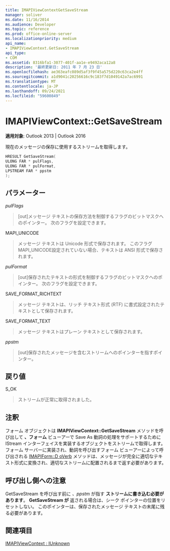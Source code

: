 ```yaml
---
title: IMAPIViewContextGetSaveStream
manager: soliver
ms.date: 11/16/2014
ms.audience: Developer
ms.topic: reference
ms.prod: office-online-server
ms.localizationpriority: medium
api_name:
- IMAPIViewContext.GetSaveStream
api_type:
- COM
ms.assetid: 8316bfa1-3077-401f-aa1e-e9492aca12a8
description: '最終更新日: 2011 年 7 月 23 日'
ms.openlocfilehash: ae363eafc089d5af3f9f45a575d220c63ca2e4ff
ms.sourcegitcommit: a1d9041c20256616c9c183f7d1049142a7ac6991
ms.translationtype: MT
ms.contentlocale: ja-JP
ms.lasthandoff: 09/24/2021
ms.locfileid: "59600849"
---
```

# <a name="imapiviewcontextgetsavestream"></a>IMAPIViewContext::GetSaveStream

  
  
**適用対象**: Outlook 2013 | Outlook 2016 
  
現在のメッセージの保存に使用するストリームを取得します。
  
```cpp
HRESULT GetSaveStream(
ULONG FAR * pulFlags,
ULONG FAR * pulFormat,
LPSTREAM FAR * ppstm
);
```

## <a name="parameters"></a>パラメーター

 _pulFlags_
  
> [out]メッセージ テキストの保存方法を制御するフラグのビットマスクへのポインター。 次のフラグを設定できます。
    
MAPI_UNICODE 
  
> メッセージ テキストは Unicode 形式で保存されます。 このフラグMAPI_UNICODE設定されていない場合、テキストは ANSI 形式で保存されます。
    
 _pulFormat_
  
> [out]保存されたテキストの形式を制御するフラグのビットマスクへのポインター。 次のフラグを設定できます。
    
SAVE_FORMAT_RICHTEXT 
  
> メッセージ テキストは、リッチ テキスト形式 (RTF) に書式設定されたテキストとして保存されます。 
    
SAVE_FORMAT_TEXT 
  
> メッセージ テキストはプレーン テキストとして保存されます。 
    
 _ppstm_
  
> [out]保存されたメッセージを含むストリームへのポインターを指すポインター。
    
## <a name="return-value"></a>戻り値

S_OK 
  
> ストリームが正常に取得されました。
    
## <a name="remarks"></a>注釈

フォーム オブジェクトは **IMAPIViewContext::GetSaveStream** メソッドを呼び出して **、フォーム** ビューアーで Save As 動詞の処理をサポートするために IStream インターフェイスを実装するオブジェクトをストリームで取得します。 フォーム サーバーに実装され、動詞を呼び出すフォーム ビューアーによって呼び出される [IMAPIForm::D oVerb](imapiform-doverb.md) メソッドは、メッセージが完全に適切なテキスト形式に変換され、適切なストリームに配置されるまで返す必要があります。 
  
## <a name="notes-to-callers"></a>呼び出し側への注意

GetSaveStream を呼び出す前に  _、ppstm_ が指す **ストリームに書き込む必要があります**。 **GetSaveStream が** 返される場合は、シーク ポインターの位置をリセットしない。 このポインターは、保存されたメッセージ テキストの末尾に残る必要があります。 
  
## <a name="see-also"></a>関連項目



[IMAPIViewContext : IUnknown](imapiviewcontextiunknown.md)

